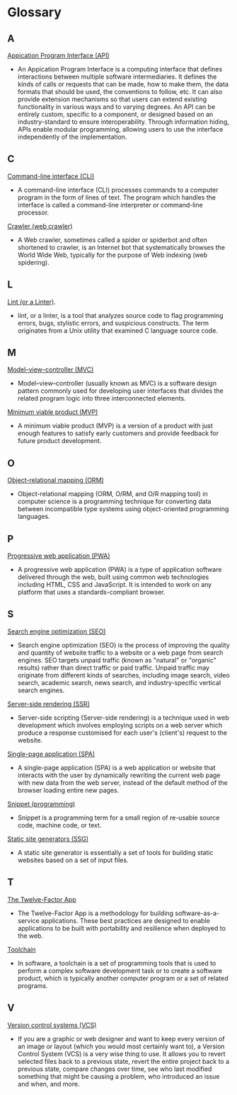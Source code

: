 # Glossary

## A

[Appication Program Interface (API)](https://en.wikipedia.org/wiki/API)  
- An Appication Program Interface is a computing interface that defines interactions between multiple software intermediaries. It defines the kinds of calls or requests that can be made, how to make them, the data formats that should be used, the conventions to follow, etc. It can also provide extension mechanisms so that users can extend existing functionality in various ways and to varying degrees. An API can be entirely custom, specific to a component, or designed based on an industry-standard to ensure interoperability. Through information hiding, APIs enable modular programming, allowing users to use the interface independently of the implementation.  

## C

[Command-line interface (CLI)](https://en.wikipedia.org/wiki/Command-line_interface)  
- A command-line interface (CLI) processes commands to a computer program in the form of lines of text. The program which handles the interface is called a command-line interpreter or command-line processor.  

[Crawler (web crawler)](https://en.wikipedia.org/wiki/Web_crawler)  
- A Web crawler, sometimes called a spider or spiderbot and often shortened to crawler, is an Internet bot that systematically browses the World Wide Web, typically for the purpose of Web indexing (web spidering).  

## L

[Lint (or a Linter)](https://en.wikipedia.org/wiki/Lint_(software)).  
- lint, or a linter, is a tool that analyzes source code to flag programming errors, bugs, stylistic errors, and suspicious constructs. The term originates from a Unix utility that examined C language source code.  

## M

[Model–view–controller (MVC)](https://en.wikipedia.org/wiki/Model%E2%80%93view%E2%80%93controller)  
- Model–view–controller (usually known as MVC) is a software design pattern commonly used for developing user interfaces that divides the related program logic into three interconnected elements.  

[Minimum viable product (MVP)](https://en.wikipedia.org/wiki/Minimum_viable_product)  
- A minimum viable product (MVP) is a version of a product with just enough features to satisfy early customers and provide feedback for future product development.  

## O

[Object-relational mapping (ORM)](https://en.wikipedia.org/wiki/Object%E2%80%93relational_mapping)  
- Object-relational mapping (ORM, O/RM, and O/R mapping tool) in computer science is a programming technique for converting data between incompatible type systems using object-oriented programming languages.  

## P

[Progressive web application (PWA)](https://en.wikipedia.org/wiki/Progressive_web_application)  
- A progressive web application (PWA) is a type of application software delivered through the web, built using common web technologies including HTML, CSS and JavaScript. It is intended to work on any platform that uses a standards-compliant browser.  

## S

[Search engine optimization (SEO)](https://en.wikipedia.org/wiki/Search_engine_optimization)  
- Search engine optimization (SEO) is the process of improving the quality and quantity of website traffic to a website or a web page from search engines. SEO targets unpaid traffic (known as "natural" or "organic" results) rather than direct traffic or paid traffic. Unpaid traffic may originate from different kinds of searches, including image search, video search, academic search, news search, and industry-specific vertical search engines.  

[Server-side rendering (SSR)](https://en.wikipedia.org/wiki/Single-page_application)  
- Server-side scripting (Server-side rendering) is a technique used in web development which involves employing scripts on a web server which produce a response customised for each user's (client's) request to the website.  

[Single-page application (SPA)](https://en.wikipedia.org/wiki/Single-page_application)  
- A single-page application (SPA) is a web application or website that interacts with the user by dynamically rewriting the current web page with new data from the web server, instead of the default method of the browser loading entire new pages.  

[Snippet (programming)](https://en.wikipedia.org/wiki/Snippet_(programming))  
- Snippet is a programming term for a small region of re-usable source code, machine code, or text.  

[Static site generators (SSG)](https://www.netguru.com/blog/what-are-static-site-generators)  
- A static site generator is essentially a set of tools for building static websites based on a set of input files.  

## T

[The Twelve-Factor App](https://12factor.net/)  
- The Twelve-Factor App is a methodology for building software-as-a-service applications. These best practices are designed to enable applications to be built with portability and resilience when deployed to the web.  

[Toolchain](https://en.wikipedia.org/wiki/Toolchain)  
- In software, a toolchain is a set of programming tools that is used to perform a complex software development task or to create a software product, which is typically another computer program or a set of related programs.  

## V

[Version control systems (VCS)](https://git-scm.com/book/en/v2/Getting-Started-About-Version-Control)  
- If you are a graphic or web designer and want to keep every version of an image or layout (which you would most certainly want to), a Version Control System (VCS) is a very wise thing to use. It allows you to revert selected files back to a previous state, revert the entire project back to a previous state, compare changes over time, see who last modified something that might be causing a problem, who introduced an issue and when, and more.  